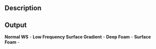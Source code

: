 ## Description

## Output
**Normal WS** - 
**Low Frequency Surface Gradient** - 
**Deep Foam** - 
**Surface Foam** - 
